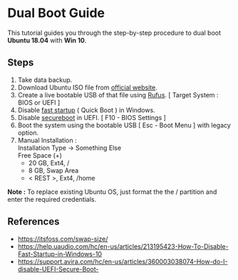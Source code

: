# Dual Boot Guide
This tutorial guides you through the step-by-step procedure to dual boot **Ubuntu 18.04** with **Win 10**.

## Steps

 1. Take data backup.
 2. Download Ubuntu ISO file from [official website](https://ubuntu.com/download/desktop).
 3. Create a live bootable USB of that file using [Rufus](https://rufus.ie/). 
 [ Target System : BIOS or UEFI ]
 4. Disable [fast startup](https://help.uaudio.com/hc/en-us/articles/213195423-How-To-Disable-Fast-Startup-in-Windows-10) ( Quick Boot ) in Windows.
 5. Disable [secureboot](https://support.avira.com/hc/en-us/articles/360003038074-How-do-I-disable-UEFI-Secure-Boot-) in UEFI. [ F10 - BIOS Settings ]
 6. Boot the system using the bootable USB [ Esc - Boot Menu ] with legacy option.
 7. Manual Installation :\
Installation Type -> Something Else\
Free Space (+)
    -	20 GB, Ext4, /
    -	8 GB, Swap Area
    -	< REST >, Ext4, /home

**Note :** To replace existing Ubuntu OS, just format the the / partition and enter the required credentials.

## References 

 - https://itsfoss.com/swap-size/
 - https://help.uaudio.com/hc/en-us/articles/213195423-How-To-Disable-Fast-Startup-in-Windows-10
 - https://support.avira.com/hc/en-us/articles/360003038074-How-do-I-disable-UEFI-Secure-Boot-
